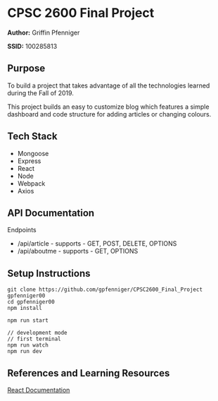 # CPSC 2600 Final Project

**Author:** 
Griffin Pfenniger

**SSID:**
100285813

## Purpose

To build a project that takes advantage of all the technologies learned during the Fall of 2019.

This project builds an easy to customize blog which features a simple dashboard and code structure
for adding articles or changing colours.

## Tech Stack

* Mongoose
* Express
* React
* Node
* Webpack
* Axios

## API Documentation

Endpoints

* /api/article - supports - GET, POST, DELETE, OPTIONS
* /api/aboutme - supports - GET, OPTIONS

## Setup Instructions

```
git clone https://github.com/gpfenniger/CPSC2600_Final_Project gpfenniger00
cd gpfenniger00
npm install

npm run start

// development mode
// first terminal
npm run watch
npm run dev
```

## References and Learning Resources

[React Documentation](https://reactjs.org/docs)